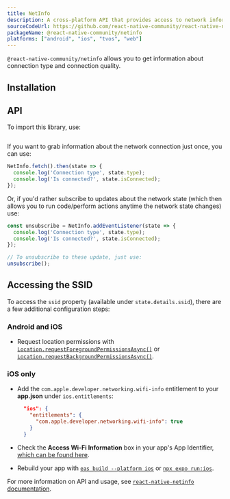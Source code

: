 ```yaml
---
title: NetInfo
description: A cross-platform API that provides access to network information.
sourceCodeUrl: https://github.com/react-native-community/react-native-netinfo
packageName: @react-native-community/netinfo
platforms: ["android", "ios", "tvos", "web"]
---
```


`@react-native-community/netinfo` allows you to get information about connection type and connection quality.

## Installation

## API

To import this library, use:

```js

```

If you want to grab information about the network connection just once, you can use:

```js
NetInfo.fetch().then(state => {
  console.log('Connection type', state.type);
  console.log('Is connected?', state.isConnected);
});
```

Or, if you'd rather subscribe to updates about the network state (which then allows you to run code/perform actions anytime the network state changes) use:

```js
const unsubscribe = NetInfo.addEventListener(state => {
  console.log('Connection type', state.type);
  console.log('Is connected?', state.isConnected);
});

// To unsubscribe to these update, just use:
unsubscribe();
```

## Accessing the SSID

To access the `ssid` property (available under `state.details.ssid`), there are a few additional configuration steps:

### Android and iOS

- Request location permissions with [`Location.requestForegroundPermissionsAsync()`](location.md#locationrequestforegroundpermissionsasync) or [`Location.requestBackgroundPermissionsAsync()`](location.md#locationrequestbackgroundpermissionsasync).

### iOS only

- Add the `com.apple.developer.networking.wifi-info` entitlement to your **app.json** under `ios.entitlements`:

  ```json app.json
    "ios": {
      "entitlements": {
        "com.apple.developer.networking.wifi-info": true
      }
    }
  ```

- Check the **Access Wi-Fi Information** box in your app's App Identifier, [which can be found here](https://developer.apple.com/account/resources/identifiers/list).
- Rebuild your app with [`eas build --platform ios`](/build/setup/#4-run-a-build) or [`npx expo run:ios`](/more/expo-cli/#compiling).

For more information on API and usage, see [`react-native-netinfo` documentation](https://github.com/react-native-community/react-native-netinfo#react-native-communitynetinfo).
